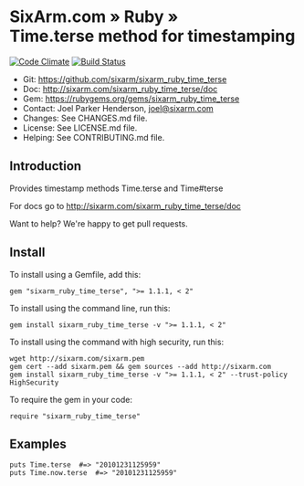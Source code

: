 # SixArm.com » Ruby » <br> Time.terse method for timestamping

<!--HEADER-OPEN-->

[![Code Climate](https://codeclimate.com/github/SixArm/sixarm_ruby_time_terse.png)](https://codeclimate.com/github/SixArm/sixarm_ruby_time_terse)
[![Build Status](https://travis-ci.org/SixArm/sixarm_ruby_time_terse.png)](https://travis-ci.org/SixArm/sixarm_ruby_time_terse)

* Git: <https://github.com/sixarm/sixarm_ruby_time_terse>
* Doc: <http://sixarm.com/sixarm_ruby_time_terse/doc>
* Gem: <https://rubygems.org/gems/sixarm_ruby_time_terse>
* Contact: Joel Parker Henderson, <joel@sixarm.com>
* Changes: See CHANGES.md file.
* License: See LICENSE.md file.
* Helping: See CONTRIBUTING.md file.

<!--HEADER-SHUT-->


## Introduction

Provides timestamp methods Time.terse and Time#terse

For docs go to <http://sixarm.com/sixarm_ruby_time_terse/doc>

Want to help? We're happy to get pull requests.


<!--INSTALL-OPEN-->

## Install

To install using a Gemfile, add this:

    gem "sixarm_ruby_time_terse", ">= 1.1.1, < 2"

To install using the command line, run this:

    gem install sixarm_ruby_time_terse -v ">= 1.1.1, < 2"

To install using the command with high security, run this:

    wget http://sixarm.com/sixarm.pem
    gem cert --add sixarm.pem && gem sources --add http://sixarm.com
    gem install sixarm_ruby_time_terse -v ">= 1.1.1, < 2" --trust-policy HighSecurity

To require the gem in your code:

    require "sixarm_ruby_time_terse"

<!--INSTALL-SHUT-->


## Examples

    puts Time.terse  #=> "20101231125959"
    puts Time.now.terse  #=> "20101231125959"
